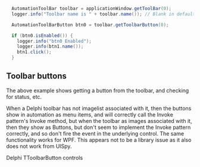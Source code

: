 ```java
  AutomationToolBar toolbar = applicationWindow.getToolBar(0);
  logger.info("Toolbar name is " + toolbar.name()); // Blank in default WPF

  AutomationToolBarButton btn0 = toolbar.getToolbarButton(0);

  if (btn0.isEnabled()) {
    logger.info("btn0 Enabled");
    logger.info(btn1.name());
    btn1.click();
  }
```

## Toolbar buttons

The above example shows getting a button from the toolbar, and checking for status, etc.

When a Delphi toolbar has not imagelist associated with it, then the buttons show in automation as menu items, and will correctly call the Invoke pattern's Invoke method, but when the toolbar as images associated with it, then they show as Buttons, but don't seem to implement the Invoke pattern correctly, and so don't fire the event in the underlying control. The same functionality works for WPF.
This appears not to be a library issue as it also does not work from UISpy.

Delphi TToolbarButton controls 